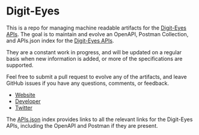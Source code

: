 # Digit-EyesThis is a repo for managing machine readable artifacts for the [Digit-Eyes APIs](http://www.digit-eyes.com/api.html). The goal is to maintain and evolve an OpenAPI, Postman Collection, and APIs.json index for the [Digit-Eyes APIs](http://www.digit-eyes.com/api.html).They are a constant work in progress, and will be updated on a regular basis when new information is added, or more of the specifications are supported.Feel free to submit a pull request to evolve any of the artifacts, and leave GitHub issues if you have any questions, comments, or feedback.- [Website](http://www.digit-eyes.com/api.html)- [Developer](http://www.digit-eyes.com/api.html)- [Twitter](https://twitter.com/Digit_eyes)The [APIs.json](https://github.com/api-evangelist/digiteyes/blob/master/apis.json) index provides links to all the relevant links for the Digit-Eyes APIs, including the OpenAPI and Postman if they are present.